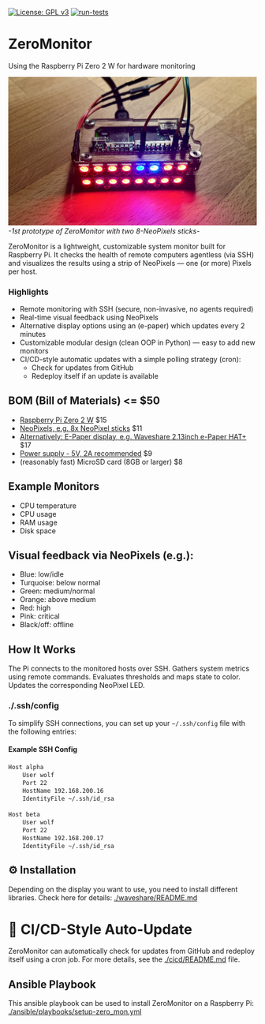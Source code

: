 [![License: GPL v3](https://img.shields.io/badge/License-GPLv3-blue.svg)](https://www.gnu.org/licenses/gpl-3.0)
[![run-tests](https://github.com/wolfpaulus/ZeroMonitor/actions/workflows/python-test.yml/badge.svg)](https://github.com/wolfpaulus/ZeroMonitor/actions/workflows/python-test.yml)

# ZeroMonitor

Using the Raspberry Pi Zero 2 W for hardware monitoring

![zeromon1.jpeg](images/zeromon1.jpeg)
_-1st prototype of ZeroMonitor with two 8-NeoPixels sticks-_

ZeroMonitor is a lightweight, customizable system monitor built for Raspberry Pi. 
It checks the health of remote computers agentless (via SSH) and visualizes the results 
using a strip of NeoPixels — one (or more) Pixels per host.

### Highlights
- Remote monitoring with SSH (secure, non-invasive, no agents required)
- Real-time visual feedback using NeoPixels
- Alternative display options using an (e-paper) which updates every 2 minutes
- Customizable modular design (clean OOP in Python) — easy to add new monitors
- CI/CD-style automatic updates with a simple polling strategy (cron):
  - Check for updates from GitHub
  - Redeploy itself if an update is available

## BOM (Bill of Materials) <= $50
- [Raspberry Pi Zero 2 W](https://www.raspberrypi.com/products/raspberry-pi-zero-2-w/) $15
- [NeoPixels, e.g. 8x NeoPixel sticks](https://www.waveshare.com/product/raspberry-pi/hats/led-buttons/rgb-led-hat.htm) $11
- [Alternatively: E-Paper display, e.g. Waveshare 2.13inch e-Paper HAT+](https://www.waveshare.com/product/raspberry-pi/displays/e-paper/2.13inch-e-paper-hat-plus.htm) $17
- [Power supply - 5V, 2A recommended](https://www.raspberrypi.com/products/micro-usb-power-supply/) $9
- (reasonably fast) MicroSD card (8GB or larger) $8


## Example Monitors
- CPU temperature
- CPU usage
- RAM usage
- Disk space

## Visual feedback via NeoPixels (e.g.):
- Blue: low/idle
- Turquoise: below normal
- Green: medium/normal
- Orange: above medium
- Red: high
- Pink: critical
- Black/off: offline

## How It Works
The Pi connects to the monitored hosts over SSH.
Gathers system metrics using remote commands.
Evaluates thresholds and maps state to color.
Updates the corresponding NeoPixel LED.

### ./.ssh/config
To simplify SSH connections, you can set up your `~/.ssh/config` file with the following entries:

#### Example SSH Config
```plaintext
Host alpha
    User wolf
    Port 22
    HostName 192.168.200.16
    IdentityFile ~/.ssh/id_rsa

Host beta
    User wolf
    Port 22
    HostName 192.168.200.17
    IdentityFile ~/.ssh/id_rsa
```

## ⚙️ Installation
Depending on the display you want to use, you need to install different libraries.
Check here for details: [./waveshare/README.md](waveshare/README.md) 

# 🔄 CI/CD-Style Auto-Update
ZeroMonitor can automatically check for updates from GitHub and redeploy itself using a cron job.
For more details, see the [./cicd/README.md](cicd/README.md) file.
## Ansible Playbook
This ansible playbook can be used to install ZeroMonitor on a Raspberry Pi:
[./ansible/playbooks/setup-zero_mon.yml]()
